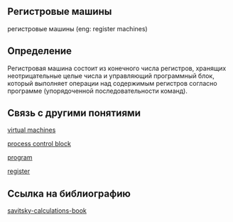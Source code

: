 ## Регистровые машины
регистровые машины (eng: register machines) 

## Определение
Регистровая машина состоит из конечного числа регистров, хранящих неотрицательные целые числа и управляющий программный блок, который выполняет операции над содержимым регистров согласно программе (упорядоченной последовательности команд).

## Cвязь с другими понятиями 
[virtual machines](https://github.com/vernikkkkkkkkkkkkkkkkkkk/concept/blob/main/virtual%20machines/virtual%20machines.md)

[process control block](https://github.com/vernikkkkkkkkkkkkkkkkkkk/concept/blob/main/virtual%20machines/register%20machines/process%20control%20block.md)

[program](https://github.com/vernikkkkkkkkkkkkkkkkkkk/concept/blob/main/virtual%20machines/register%20machines/program.md)

[register](https://github.com/vernikkkkkkkkkkkkkkkkkkk/concept/blob/main/virtual%20machines/register%20machines/register.md)
## Cсылка на библиографию
[savitsky-calculations-book](https://github.com/vernikkkkkkkkkkkkkkkkkkk/concept/blob/main/bibliography/register%20machines/savitsky-calculations-book.md)
